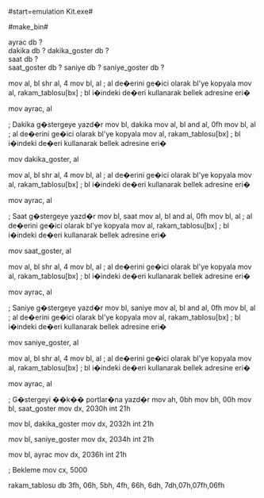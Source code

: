 #start=emulation Kit.exe#


#make_bin#

ayrac db ?  
dakika db ? 
dakika_goster db ?  
saat db ?  
saat_goster db ?
saniye db ?
saniye_goster db ?






mov al, bl
shr al, 4
mov bl, al ; al de�erini ge�ici olarak bl'ye kopyala
mov al, rakam_tablosu[bx] ; bl i�indeki de�eri kullanarak bellek adresine eri�

mov ayrac, al

; Dakika g�stergeye yazd�r
mov bl, dakika
mov al, bl
and al, 0fh
mov bl, al ; al de�erini ge�ici olarak bl'ye kopyala
mov al, rakam_tablosu[bx] ; bl i�indeki de�eri kullanarak bellek adresine eri�

mov dakika_goster, al

mov al, bl
shr al, 4
mov bl, al ; al de�erini ge�ici olarak bl'ye kopyala
mov al, rakam_tablosu[bx] ; bl i�indeki de�eri kullanarak bellek adresine eri�

mov ayrac, al

; Saat g�stergeye yazd�r
mov bl, saat
mov al, bl
and al, 0fh
mov bl, al ; al de�erini ge�ici olarak bl'ye kopyala
mov al, rakam_tablosu[bx] ; bl i�indeki de�eri kullanarak bellek adresine eri�

mov saat_goster, al

mov al, bl
shr al, 4
mov bl, al ; al de�erini ge�ici olarak bl'ye kopyala
mov al, rakam_tablosu[bx] ; bl i�indeki de�eri kullanarak bellek adresine eri�

mov ayrac, al

; Saniye g�stergeye yazd�r
mov bl, saniye
mov al, bl
and al, 0fh
mov bl, al ; al de�erini ge�ici olarak bl'ye kopyala
mov al, rakam_tablosu[bx] ; bl i�indeki de�eri kullanarak bellek adresine eri�

mov saniye_goster, al

mov al, bl
shr al, 4
mov bl, al ; al de�erini ge�ici olarak bl'ye kopyala
mov al, rakam_tablosu[bx] ; bl i�indeki de�eri kullanarak bellek adresine eri�

mov ayrac, al

; G�stergeyi ��k�� portlar�na yazd�r
mov ah, 0bh
mov bh, 00h
mov bl, saat_goster
mov dx, 2030h
int 21h

mov bl, dakika_goster
mov dx, 2032h
int 21h

mov bl, saniye_goster
mov dx, 2034h
int 21h

mov bl, ayrac
mov dx, 2036h
int 21h

; Bekleme
mov cx, 5000





rakam_tablosu db 3fh, 06h, 5bh, 4fh, 66h, 6dh, 7dh,07h,07fh,06fh





